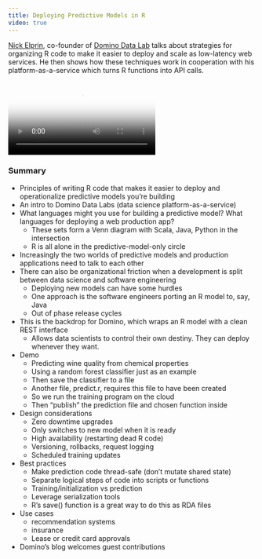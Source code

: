 ```yaml
---
title: Deploying Predictive Models in R
video: true
---
```


[Nick Elprin](https://www.linkedin.com/pub/nick-elprin/38/a0/b3),
co-founder of [Domino Data Lab](http://www.dominodatalab.com/) talks
about strategies for organizing R code to make it easier to deploy
and scale as low-latency web services. He then shows how these
techniques work in cooperation with his platform-as-a-service which
turns R functions into API calls.

<div class="flowplayer" data-embed="false">
  <video src="http://player.vimeo.com/external/124671402.hd.mp4?s=e2a64ba66124dc454e3d6126d2001124"
         poster="https://i.vimeocdn.com/video/514501213.png?mw=700"
  ></video>
</div>

### Summary

* Principles of writing R code that makes it easier to deploy and operationalize predictive models you’re building
* An intro to Domino Data Labs (data science platform-as-a-service)
* What languages might you use for building a predictive model? What languages for deploying a web production app?
    * These sets form a Venn diagram with Scala, Java, Python in the intersection
    * R is all alone in the predictive-model-only circle
* Increasingly the two worlds of predictive models and production applications need to talk to each other
* There can also be organizational friction when a development is split between data science and software engineering
    * Deploying new models can have some hurdles
    * One approach is the software engineers porting an R model to, say, Java
    * Out of phase release cycles
* This is the backdrop for Domino, which wraps an R model with a clean REST interface
    * Allows data scientists to control their own destiny. They can deploy whenever they want.
* Demo
    * Predicting wine quality from chemical properties
    * Using a random forest classifier just as an example
    * Then save the classifier to a file
    * Another file, predict.r, requires this file to have been created
    * So we run the training program on the cloud
    * Then “publish” the prediction file and chosen function inside
* Design considerations
    * Zero downtime upgrades
    * Only switches to new model when it is ready
    * High availability (restarting dead R code)
    * Versioning, rollbacks, request logging
    * Scheduled training updates
* Best practices
    * Make prediction code thread-safe (don’t mutate shared state)
    * Separate logical steps of code into scripts or functions
    * Training/initialization vs prediction
    * Leverage serialization tools
    * R’s save() function is a great way to do this as RDA files
* Use cases
    * recommendation systems
    * insurance
    * Lease or credit card approvals
* Domino’s blog welcomes guest contributions

